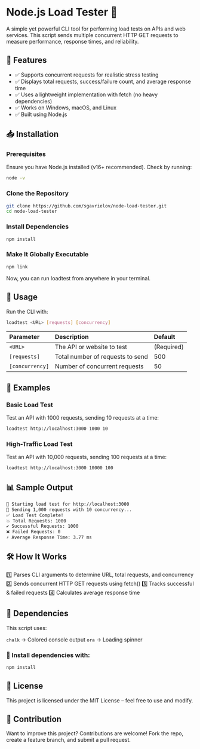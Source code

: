 # Node.js Load Tester 🚀

A simple yet powerful CLI tool for performing load tests on APIs and web services.
This script sends multiple concurrent HTTP GET requests to measure performance, response times, and reliability.

## 📌 Features

- ✅ Supports concurrent requests for realistic stress testing
- ✅ Displays total requests, success/failure count, and average response time
- ✅ Uses a lightweight implementation with fetch (no heavy dependencies)
- ✅ Works on Windows, macOS, and Linux
- ✅ Built using Node.js

## 📥 Installation

### Prerequisites

Ensure you have Node.js installed (v16+ recommended).
Check by running:

```sh
node -v
```

### Clone the Repository

```sh
git clone https://github.com/sgavrielov/node-load-tester.git
cd node-load-tester
```

### Install Dependencies

```sh
npm install
```

### Make It Globally Executable

```sh
npm link
```

Now, you can run loadtest from anywhere in your terminal.

## 🚀 Usage

Run the CLI with:

```sh
loadtest <URL> [requests] [concurrency]
```

| Parameter       | Description                      | Default    |
| :-------------- | :------------------------------- | :--------- |
| `<URL>`         | The API or website to test       | (Required) |
| `[requests]`    | Total number of requests to send | 500        |
| `[concurrency]` | Number of concurrent requests    | 50         |

## 📝 Examples

### Basic Load Test

Test an API with 1000 requests, sending 10 requests at a time:

```sh
loadtest http://localhost:3000 1000 10
```

### High-Traffic Load Test

Test an API with 10,000 requests, sending 100 requests at a time:

```sh
loadtest http://localhost:3000 10000 100
```

## 📊 Sample Output

```sh
🚀 Starting load test for http://localhost:3000
🔄 Sending 1,000 requests with 10 concurrency...
✅ Load Test Complete!
💥 Total Requests: 1000
✔️ Successful Requests: 1000
❌ Failed Requests: 0
⚡ Average Response Time: 3.77 ms
```

## 🛠️ How It Works

1️⃣ Parses CLI arguments to determine URL, total requests, and concurrency
2️⃣ Sends concurrent HTTP GET requests using fetch()
3️⃣ Tracks successful & failed requests
4️⃣ Calculates average response time

## 📌 Dependencies

This script uses:

`chalk` → Colored console output
`ora` → Loading spinner

### 📌 Install dependencies with:

```sh
npm install
```

## 📝 License

This project is licensed under the MIT License – feel free to use and modify.

## 📌 Contribution

Want to improve this project? Contributions are welcome!
Fork the repo, create a feature branch, and submit a pull request.

